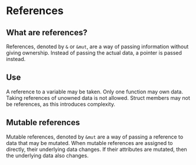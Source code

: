 # References

## What are references?
References, denoted by ```&``` or ```&mut```, are a way of passing information without giving ownership. Instead of passing the actual data, a pointer is passed instead.

## Use
A reference to a variable may be taken. Only one function may own data. Taking references of unowned data is not allowed. Struct members may not be references, as this introduces complexity.

## Mutable references
Mutable references, denoted by ```&mut``` are a way of passing a reference to data that may be mutated. When mutable references are assigned to directly, their underlying data changes. If their attributes are mutated, then the underlying data also changes.